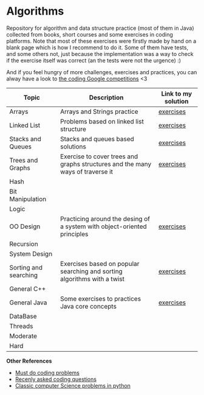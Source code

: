 # Algorithms
Repository for algorithm and data structure practice (most of them in Java) collected from books, short courses and some exercises in coding platforms. Note that most of these exercises were firstly made by hand on a blank page which is how I recommend to do it. Some of them have tests, and some others not, just because the implementation was a way to check if the exercise itself was correct (an the tests were not the urgence) :)

And if you feel hungry of more challenges, exercises and practices, you can alway have a look to [the coding Google competitions](https://codingcompetitions.withgoogle.com) <3

Topic | Description | Link to my solution
--------------- | --------------- | ---------------
Arrays                | Arrays and Strings practice                 |[exercises](https://github.com/Luisa13/Algorithms/tree/main/Algorithms/Arrays)
Linked List           | Problems based on linked list structure     |[exercises](https://github.com/Luisa13/Algorithms/tree/main/Algorithms/LinkedList)
Stacks and Queues     | Stacks and queues based solutions             |[exercises](https://github.com/Luisa13/Algorithms/tree/main/Algorithms/Stacks)
Trees and Graphs      | Exercise to cover trees and graphs structures and the many ways of traverse it |[exercises](https://github.com/Luisa13/Algorithms/tree/main/Algorithms/Trees)
Hash                  |              |[]()
Bit Manipulation      |              |[]()
Logic                 |              |[]()
OO Design             | Practicing around the desing of a system with object-oriented principles |[exercises](https://github.com/Luisa13/Algorithms/tree/main/Algorithms/OODesign)
Recursion             |              |[]()
System Design         |              |[]()
Sorting and searching | Exercises based on popular searching and sorting algorithms with a twist |[exercises](https://github.com/Luisa13/Algorithms/tree/main/Algorithms/SortingSearching)
General C++           |              |[]()
General Java          | Some exercises to practices Java core concepts |[exercises](https://github.com/Luisa13/Algorithms/tree/main/Algorithms/JavaCore)
DataBase              |              |[]()
Threads               |              |[]()
Moderate              |              |[]()
Hard                  |              |[]()



**Other References**

* [Must do coding problems](https://www.geeksforgeeks.org/must-do-coding-questions-for-companies-like-amazon-microsoft-adobe/)
* [Recenly asked coding questions](https://www.geeksforgeeks.org/recently-asked-interview-questions-in-product-based-companies/)
* [Classic computer Science problems in python](https://github.com/WillKoehrsen/classic_computer_science)
